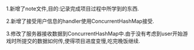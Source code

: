 1.新增了note文件,目的:记录完成项目过程中所学到的东西.

2.新增了接受用户信息的handler使用ConcurrentHashMap接受.

3.修改了服务器接收数据到ConcurrentHashMap中.由于没有考虑到user开始游戏时所提交的数据如何传,使得项目进度变慢,吃完晚饭继续.
